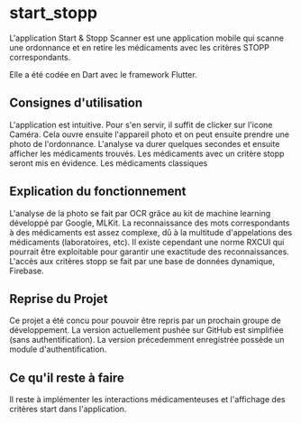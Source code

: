 # start_stopp

L'application Start & Stopp Scanner est une application mobile qui scanne une ordonnance et en retire les médicaments avec les critères STOPP correspondants.

Elle a été codée en Dart avec le framework Flutter.

## Consignes d'utilisation

L'application est intuitive. Pour s'en servir, il suffit de clicker sur l'icone Caméra. Cela ouvre ensuite l'appareil photo et on peut ensuite prendre une photo de l'ordonnance. L'analyse va durer quelques secondes et ensuite afficher les médicaments trouvés.
Les médicaments avec un critère stopp seront mis en évidence. Les médicaments classiques 

## Explication du fonctionnement

L'analyse de la photo se fait par OCR grâce au kit de machine learning développé par Google, MLKit.
La reconnaissance des mots correspondants à des médicaments est assez complexe, dû à la multitude d'appelations des médicaments (laboratoires, etc). Il existe cependant une norme RXCUI qui pourrait être exploitable pour garantir une exactitude des reconnaissances.
L'accès aux critères stopp se fait par une base de données dynamique, Firebase.

## Reprise du Projet

Ce projet a été concu pour pouvoir être repris par un prochain groupe de développement.
La version actuellement pushée sur GitHub est simplifiée (sans authentification).
La version précedemment enregistrée possède un module d'authentification.

## Ce qu'il reste à faire

Il reste à implémenter les interactions médicamenteuses et l'affichage des critères start dans l'application.